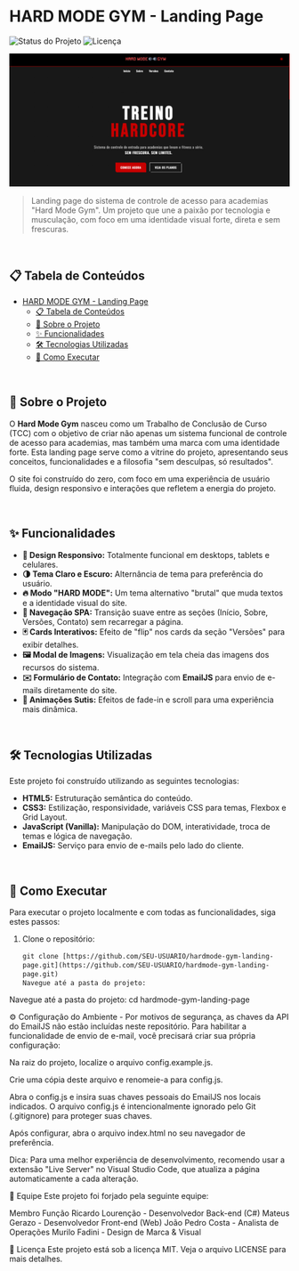 # HARD MODE GYM - Landing Page

![Status do Projeto](https://img.shields.io/badge/status-concluído-brightgreen)
![Licença](https://img.shields.io/badge/licença-MIT-blue)

<p align="center">
  <img src="images/HomePage_Print.png" alt="Screenshot da Home do Hard Mode Gym" width="800"/>
</p>

> Landing page do sistema de controle de acesso para academias "Hard Mode Gym". Um projeto que une a paixão por tecnologia e musculação, com foco em uma identidade visual forte, direta e sem frescuras.

<br>

## 📋 Tabela de Conteúdos

- [HARD MODE GYM - Landing Page](#hard-mode-gym---landing-page)
  - [📋 Tabela de Conteúdos](#-tabela-de-conteúdos)
  - [📖 Sobre o Projeto](#-sobre-o-projeto)
  - [✨ Funcionalidades](#-funcionalidades)
  - [🛠️ Tecnologias Utilizadas](#️-tecnologias-utilizadas)
  - [🚀 Como Executar](#-como-executar)

<br>

## 📖 Sobre o Projeto

O **Hard Mode Gym** nasceu como um Trabalho de Conclusão de Curso (TCC) com o objetivo de criar não apenas um sistema funcional de controle de acesso para academias, mas também uma marca com uma identidade forte. Esta landing page serve como a vitrine do projeto, apresentando seus conceitos, funcionalidades e a filosofia "sem desculpas, só resultados".

O site foi construído do zero, com foco em uma experiência de usuário fluida, design responsivo e interações que refletem a energia do projeto.

<br>

## ✨ Funcionalidades

- **🎨 Design Responsivo:** Totalmente funcional em desktops, tablets e celulares.
- **🌗 Tema Claro e Escuro:** Alternância de tema para preferência do usuário.
- **🔥 Modo "HARD MODE":** Um tema alternativo "brutal" que muda textos e a identidade visual do site.
- **📄 Navegação SPA:** Transição suave entre as seções (Início, Sobre, Versões, Contato) sem recarregar a página.
- **🃏 Cards Interativos:** Efeito de "flip" nos cards da seção "Versões" para exibir detalhes.
- **🖼️ Modal de Imagens:** Visualização em tela cheia das imagens dos recursos do sistema.
- **✉️ Formulário de Contato:** Integração com **EmailJS** para envio de e-mails diretamente do site.
- **🌟 Animações Sutis:** Efeitos de fade-in e scroll para uma experiência mais dinâmica.

<br>

## 🛠️ Tecnologias Utilizadas

Este projeto foi construído utilizando as seguintes tecnologias:

- **HTML5:** Estruturação semântica do conteúdo.
- **CSS3:** Estilização, responsividade, variáveis CSS para temas, Flexbox e Grid Layout.
- **JavaScript (Vanilla):** Manipulação do DOM, interatividade, troca de temas e lógica de navegação.
- **EmailJS:** Serviço para envio de e-mails pelo lado do cliente.

<br>

## 🚀 Como Executar

Para executar o projeto localmente e com todas as funcionalidades, siga estes passos:

1. Clone o repositório:
   ```
   git clone [https://github.com/SEU-USUARIO/hardmode-gym-landing-page.git](https://github.com/SEU-USUARIO/hardmode-gym-landing-page.git)
   Navegue até a pasta do projeto:
   ```
Navegue até a pasta do projeto:
cd hardmode-gym-landing-page

⚙️ Configuração do Ambiente - 
Por motivos de segurança, as chaves da API do EmailJS não estão incluídas neste repositório. Para habilitar a funcionalidade de envio de e-mail, você precisará criar sua própria configuração:

Na raiz do projeto, localize o arquivo config.example.js.

Crie uma cópia deste arquivo e renomeie-a para config.js.

Abra o config.js e insira suas chaves pessoais do EmailJS nos locais indicados. O arquivo config.js é intencionalmente ignorado pelo Git (.gitignore) para proteger suas chaves.

Após configurar, abra o arquivo index.html no seu navegador de preferência.

Dica: Para uma melhor experiência de desenvolvimento, recomendo usar a extensão "Live Server" no Visual Studio Code, que atualiza a página automaticamente a cada alteração.

💪 Equipe
Este projeto foi forjado pela seguinte equipe:

Membro Função
Ricardo Lourenção - Desenvolvedor Back-end (C#)
Mateus Gerazo - Desenvolvedor Front-end (Web)
João Pedro Costa - Analista de Operações
Murilo Fadini - Design de Marca & Visual

📜 Licença
Este projeto está sob a licença MIT. Veja o arquivo LICENSE para mais detalhes.
